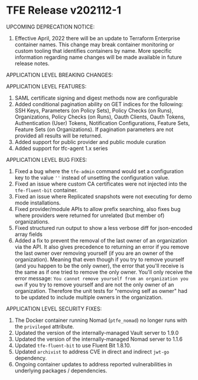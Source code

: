 # TFE Release v202112-1


UPCOMING DEPRECATION NOTICE:

1. Effective April, 2022 there will be an update to Terraform Enterprise container names. This change may break container monitoring or custom tooling that identifies containers by name. More specific information regarding name changes will be made available in future release notes.


APPLICATION LEVEL BREAKING CHANGES:


APPLICATION LEVEL FEATURES:
1. SAML certificate signing and digest methods now are configurable
1. Added conditional pagination ability on GET indices for the following: SSH Keys, Parameters (on Policy Sets), Policy Checks (on Runs), Organizations, Policy Checks (on Runs), Oauth Clients, Oauth Tokens, Authentication (User) Tokens, Notification Configurations, Feature Sets, Feature Sets (on Organizations). If pagination parameters are not provided all results will be returned.
1. Added support for public provider and public module curation
1. Added support for tfc-agent 1.x series

APPLICATION LEVEL BUG FIXES:
1. Fixed a bug where the `tfe-admin` command would set a configuration key to the value `''` instead of unsetting the configuration value.
1. Fixed an issue where custom CA certificates were not injected into the `tfe-fluent-bit` container.
1. Fixed an issue where Replicated snapshots were not executing for demo mode installations.
1. Fixed provider/module APIs to allow prefix searching, also fixes bug where providers were returned for unrelated (but member of) organizations.
1. Fixed structured run output to show a less verbose diff for json-encoded array fields
1. Added a fix to prevent the removal of the last owner of an organization via the API. It also gives precedence to returning an error if you remove the last owner over removing yourself (if you are an owner of the organization). Meaning that even though if you try to remove yourself (and you happen to be the only owner), the error that you'll receive is the same as if one tried to remove the only owner. You'll only receive the error message: `You cannot remove yourself from an organization you own` if you try to remove yourself and are not the only owner of an organization.  Therefore the unit tests for "removing self as owner" had to be updated to include multiple owners in the organization. 


APPLICATION LEVEL SECURITY FIXES:
1. The Docker container running Nomad (`ptfe_nomad`) no longer runs with the `privileged` attribute.
1. Updated the version of the internally-managed Vault server to 1.9.0
1. Updated the version of the internally-managed Nomad server to 1.1.6
1. Updated `tfe-fluent-bit` to use Fluent Bit 1.8.10.
1. Updated `archivist` to address CVE in direct and indirect `jwt-go` dependency.
1. Ongoing container updates to address reported vulnerabilities in underlying packages / dependencies.

